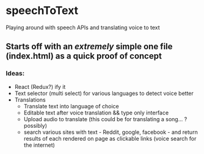 # speechToText
Playing around with speech APIs and translating voice to text

## Starts off with an *extremely* simple one file (index.html) as a quick proof of concept

### Ideas:
  * React (Redux?) ify it
  * Text selector (multi select) for various languages to detect voice better
  * Translations
    * Translate text into language of choice
    * Editable text after voice translation && type only interface
    * Upload audio to translate (this could be for translating a song... ? possibly)
    * search various sites with text - Reddit, google, facebook - and return results of each rendered on page as clickable links (voice search for the internet)

